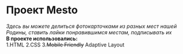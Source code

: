 # Проект Mesto

_Здесь вы можете делиться фотокарточками из разных мест нашей Родины, ставить лайки понравившимся местам, подписывать их_  
**В проекте использовались:**  
1.HTML
2.CSS 3.~~Mobile Friendly~~ Adaptive Layout
